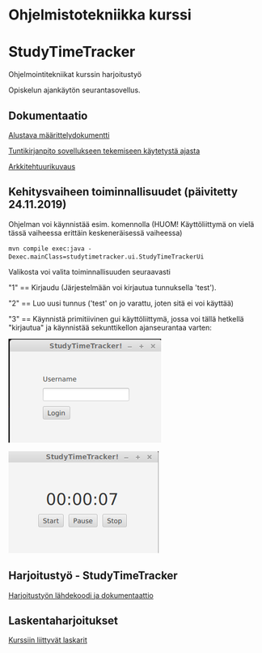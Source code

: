 # Ohjelmistotekniikka kurssi

# StudyTimeTracker

Ohjelmointitekniikat kurssin harjoitustyö

Opiskelun ajankäytön seurantasovellus.

## Dokumentaatio


[Alustava määrittelydokumentti](https://github.com/nikomn/ot-harjoitustyo/blob/master/StudyTimeTracker/dokumentaatio/vaatimusmaarittelu.md)

[Tuntikirjanpito sovellukseen tekemiseen käytetystä ajasta](https://github.com/nikomn/ot-harjoitustyo/blob/master/StudyTimeTracker/dokumentaatio/tuntikirjanpito.md)

[Arkkitehtuurikuvaus](https://github.com/nikomn/ot-harjoitustyo/blob/master/StudyTimeTracker/dokumentaatio/arkkitehtuuri.md)

## Kehitysvaiheen toiminnallisuudet (päivitetty 24.11.2019)

Ohjelman voi käynnistää esim. komennolla (HUOM! Käyttöliittymä on vielä tässä vaiheessa erittäin keskeneräisessä vaiheessa)

```
mvn compile exec:java -Dexec.mainClass=studytimetracker.ui.StudyTimeTrackerUi
```

Valikosta voi valita toiminnallisuuden seuraavasti

"1" == Kirjaudu (Järjestelmään voi kirjautua tunnuksella 'test').

"2" == Luo uusi tunnus ('test' on jo varattu, joten sitä ei voi käyttää)

"3" == Käynnistä primitiivinen gui käyttöliittymä, jossa voi tällä hetkellä "kirjautua" ja käynnistää sekunttikellon ajanseurantaa varten:

![Kirjautuminen](https://github.com/nikomn/ot-harjoitustyo/blob/master/StudyTimeTracker/dokumentaatio/kuvat/gui1.png)

![Ajanseuranta](https://github.com/nikomn/ot-harjoitustyo/blob/master/StudyTimeTracker/dokumentaatio/kuvat/gui2.png)


## Harjoitustyö - StudyTimeTracker

[Harjoitustyön lähdekoodi ja dokumentaattio](./StudyTimeTracker)

## Laskentaharjoitukset

[Kurssiin liittyvät laskarit](./laskarit)
